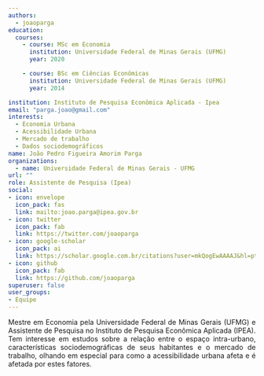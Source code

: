 ```yaml
---
authors:
  - joaoparga
education:
  courses:
    - course: MSc em Economia
      institution: Universidade Federal de Minas Gerais (UFMG)
      year: 2020

    - course: BSc em Ciências Econômicas
      institution: Universidade Federal de Minas Gerais (UFMG)
      year: 2014

institution: Instituto de Pesquisa Econômica Aplicada - Ipea
email: "parga.joao@gmail.com"
interests:
  - Economia Urbana
  - Acessibilidade Urbana
  - Mercado de trabalho
  - Dados sociodemográficos
name: João Pedro Figueira Amorim Parga
organizations:
  - name: Universidade Federal de Minas Gerais - UFMG
url: ""
role: Assistente de Pesquisa (Ipea)
social:
- icon: envelope
  icon_pack: fas
  link: mailto:joao.parga@ipea.gov.br
- icon: twitter
  icon_pack: fab
  link: https://twitter.com/joaoparga
- icon: google-scholar
  icon_pack: ai
  link: https://scholar.google.com.br/citations?user=mkQogEwAAAAJ&hl=pt-BR
- icon: github
  icon_pack: fab
  link: https://github.com/joaoparga
superuser: false
user_groups:
- Equipe
---
```


<p align="justify">
Mestre em Economia pela Universidade Federal de Minas Gerais (UFMG) e Assistente de Pesquisa no Instituto de Pesquisa Econômica Aplicada (IPEA). Tem interesse em estudos sobre a relação entre o espaço intra-urbano, características sociodemográficas de seus habitantes e o mercado de trabalho, olhando em  especial para como a acessibilidade urbana afeta e é afetada por estes fatores.

</p>
